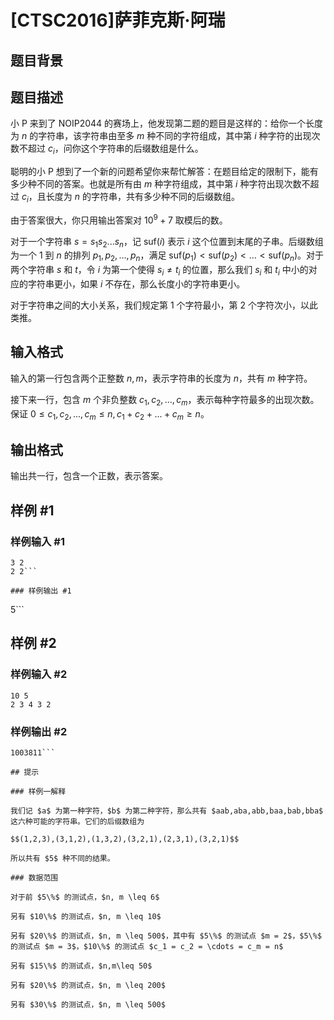 # [CTSC2016]萨菲克斯·阿瑞

## 题目背景



## 题目描述

小 P 来到了 NOIP2044 的赛场上，他发现第二题的题目是这样的：给你一个长度为 $n$ 的字符串，该字符串由至多 $m$ 种不同的字符组成，其中第 $i$ 种字符的出现次数不超过 $c_i$，问你这个字符串的后缀数组是什么。

聪明的小 P 想到了一个新的问题希望你来帮忙解答：在题目给定的限制下，能有多少种不同的答案。也就是所有由 $m$ 种字符组成，其中第 $i$ 种字符出现次数不超过 $c_i$，且长度为 $n$ 的字符串，共有多少种不同的后缀数组。

由于答案很大，你只用输出答案对 $10^9+7$ 取模后的数。

对于一个字符串 $s=s_1s_2...s_n$，记 $\mathrm{suf}(i)$ 表示 $i$ 这个位置到末尾的子串。后缀数组为一个 $1$ 到 $n$ 的排列 $p_1,p_2,...,p_n$，满足 $\mathrm{suf}(p_1) <  \mathrm{suf}(p_2) <  \dots  <  \mathrm{suf}(p_n)$。对于两个字符串 $s$ 和 $t$，令 $i$ 为第一个使得 $s_i \neq t_i$ 的位置，那么我们 $s_i$ 和 $t_i$ 中小的对应的字符串更小，如果 $i$ 不存在，那么长度小的字符串更小。

对于字符串之间的大小关系，我们规定第 $1$ 个字符最小，第 $2$ 个字符次小，以此类推。

## 输入格式

输入的第一行包含两个正整数 $n,m$，表示字符串的长度为 $n$，共有 $m$ 种字符。

接下来一行，包含 $m$ 个非负整数 $c_1,c_2,...,c_m$，表示每种字符最多的出现次数。保证 $0 \leq c_1,c_2,...,c_m \leq n,c_1+c_2+...+c_m \geq n$。

## 输出格式

输出共一行，包含一个正数，表示答案。

## 样例 #1

### 样例输入 #1
```
3 2
2 2```

### 样例输出 #1

```
5```

## 样例 #2

### 样例输入 #2
```
10 5
2 3 4 3 2
```

### 样例输出 #2

```
1003811```

## 提示

### 样例一解释

我们记 $a$ 为第一种字符，$b$ 为第二种字符，那么共有 $aab,aba,abb,baa,bab,bba$ 这六种可能的字符串。它们的后缀数组为

$$(1,2,3),(3,1,2),(1,3,2),(3,2,1),(2,3,1),(3,2,1)$$

所以共有 $5$ 种不同的结果。

### 数据范围

对于前 $5\%$ 的测试点，$n, m \leq 6$

另有 $10\%$ 的测试点，$n, m \leq 10$

另有 $20\%$ 的测试点，$n, m \leq 500$，其中有 $5\%$ 的测试点 $m = 2$，$5\%$ 的测试点 $m = 3$，$10\%$ 的测试点 $c_1 = c_2 = \cdots = c_m = n$

另有 $15\%$ 的测试点，$n,m\leq 50$

另有 $20\%$ 的测试点，$n, m \leq 200$

另有 $30\%$ 的测试点，$n, m \leq 500$
